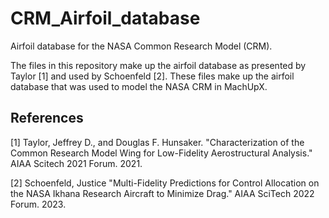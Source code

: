 # CRM_Airfoil_database
Airfoil database for the NASA Common Research Model (CRM).

The files in this repository make up the airfoil database as presented by Taylor [1] and used by Schoenfeld [2]. 
These files make up the airfoil database that was used to model the NASA CRM in MachUpX.




References
---
[1] Taylor, Jeffrey D., and Douglas F. Hunsaker. "Characterization of the Common Research Model Wing for Low-Fidelity Aerostructural Analysis." AIAA Scitech 2021 Forum. 2021.

[2] Schoenfeld, Justice "Multi-Fidelity Predictions for Control Allocation on the NASA Ikhana Research Aircraft to Minimize Drag." AIAA SciTech 2022 Forum. 2023.
